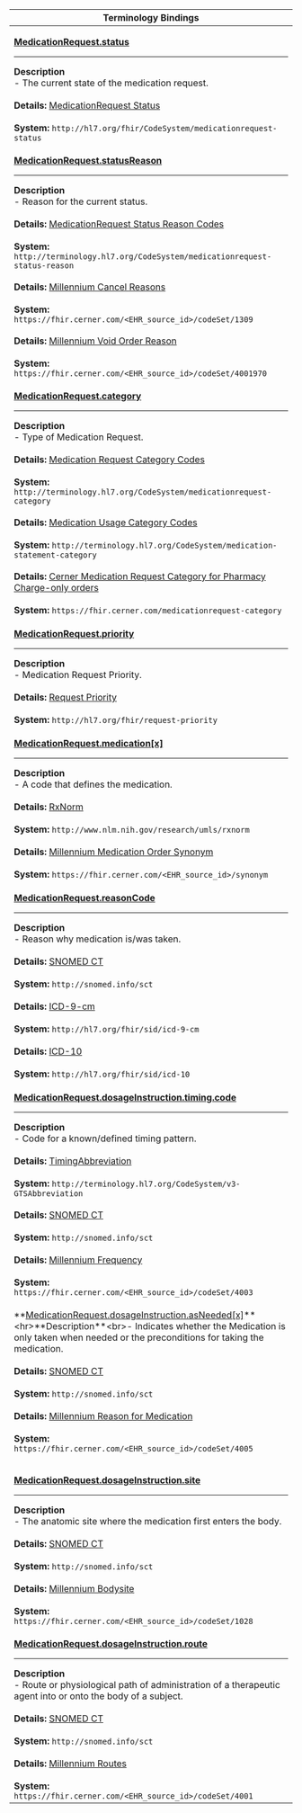 |Terminology Bindings|
|---|
|<p>**[MedicationRequest.status](https://hl7.org/fhir/R4/medicationrequest-definitions.html#MedicationRequest.status)**<hr>**Description**<br>- The current state of the medication request.<br><br>**Details:** [MedicationRequest Status](https://hl7.org/fhir/r4/valueset-medicationrequest-status.html)<br><br>**System:** `http://hl7.org/fhir/CodeSystem/medicationrequest-status`|
|<p>**[MedicationRequest.statusReason](https://hl7.org/fhir/R4/medicationrequest-definitions.html#MedicationRequest.statusReason)**<hr>**Description**<br>- Reason for the current status.<br><br>**Details:** [MedicationRequest Status Reason Codes](https://hl7.org/fhir/r4/valueset-medicationrequest-status-reason.html)<br><br>**System:** `http://terminology.hl7.org/CodeSystem/medicationrequest-status-reason`<br><br>**Details:** [Millennium Cancel Reasons](https://fhir.cerner.com/millennium/r4/proprietary-codes-and-systems/#code-set-1309-cancel-reasons)<br><br>**System:** `https://fhir.cerner.com/<EHR_source_id>/codeSet/1309`<br><br>**Details:** [Millennium Void Order Reason](https://fhir.cerner.com/millennium/r4/proprietary-codes-and-systems/#code-set-4001970-void-order-reasons)<br><br>**System:** `https://fhir.cerner.com/<EHR_source_id>/codeSet/4001970`|
|<p>**[MedicationRequest.category](https://hl7.org/fhir/R4/medicationrequest-definitions.html#MedicationRequest.category)**<hr>**Description**<br>- Type of Medication Request.<br><br>**Details:** [Medication Request Category Codes](https://hl7.org/fhir/r4/valueset-medicationrequest-category.html)<br><br>**System:** `http://terminology.hl7.org/CodeSystem/medicationrequest-category`<br><br>**Details:** [Medication Usage Category Codes](https://hl7.org/fhir/r4/valueset-medication-statement-category.html)<br><br>**System:** `http://terminology.hl7.org/CodeSystem/medication-statement-category`<br><br>**Details:** [Cerner Medication Request Category for Pharmacy Charge-only orders](https://fhir.cerner.com/millennium/r4/proprietary-codes-and-systems/#medication-request-category)<br><br>**System:** `https://fhir.cerner.com/medicationrequest-category`|
|<p>**[MedicationRequest.priority](https://hl7.org/fhir/R4/medicationrequest-definitions.html#MedicationRequest.priority)**<hr>**Description**<br>- Medication Request Priority.<br><br>**Details:** [Request Priority](https://hl7.org/fhir/r4/valueset-request-priority.html)<br><br>**System:** `http://hl7.org/fhir/request-priority`|
|<p>**[MedicationRequest.medication[x]](https://hl7.org/fhir/R4/medicationrequest-definitions.html#MedicationRequest.medication[x])**<hr>**Description**<br>- A code that defines the medication.<br><br>**Details:** [RxNorm](https://www.nlm.nih.gov/research/umls/rxnorm/index.html)<br><br>**System:** `http://www.nlm.nih.gov/research/umls/rxnorm`<br><br>**Details:** [Millennium Medication Order Synonym](https://fhir.cerner.com/millennium/r4/proprietary-codes-and-systems/#medication-request-synonym)<br><br>**System:** `https://fhir.cerner.com/<EHR_source_id>/synonym`|
|<p>**[MedicationRequest.reasonCode](https://hl7.org/fhir/R4/medicationrequest-definitions.html#MedicationRequest.reasonCode)**<hr>**Description**<br>- Reason why medication is/was taken.<br><br>**Details:** [SNOMED CT](http://snomed.info/sct)<br><br>**System:** `http://snomed.info/sct`<br><br>**Details:** [ICD-9-cm](https://hl7.org/fhir/r4/icd.html)<br><br>**System:** `http://hl7.org/fhir/sid/icd-9-cm`<br><br>**Details:** [ICD-10](https://hl7.org/fhir/r4/icd.html)<br><br>**System:** `http://hl7.org/fhir/sid/icd-10`|
|<p>**[MedicationRequest.dosageInstruction.timing.code](https://www.hl7.org/fhir/r4/datatypes-definitions.html#Timing.code)**<hr>**Description**<br>- Code for a known/defined timing pattern.<br><br>**Details:** [TimingAbbreviation](https://hl7.org/fhir/r4/valueset-timing-abbreviation.html)<br><br>**System:** `http://terminology.hl7.org/CodeSystem/v3-GTSAbbreviation`<br><br>**Details:** [SNOMED CT](http://snomed.info/sct)<br><br>**System:** `http://snomed.info/sct`<br><br>**Details:** [Millennium Frequency](https://fhir.cerner.com/millennium/r4/proprietary-codes-and-systems/#code-set-4003-frequency)<br><br>**System:** `https://fhir.cerner.com/<EHR_source_id>/codeSet/4003`|
|<p>**[MedicationRequest.dosageInstruction.asNeeded[x]](https://www.hl7.org/fhir/r4/dosage-definitions.html#Dosage.asNeeded_x_)**<hr>**Description**<br>- Indicates whether the Medication is only taken when needed or the preconditions for taking the medication.<br><br>**Details:** [SNOMED CT](http://snomed.info/sct)<br><br>**System:** `http://snomed.info/sct`<br><br>**Details:** [Millennium Reason for Medication](https://fhir.cerner.com/millennium/r4/proprietary-codes-and-systems/#code-set-4005-reason-for-medication)<br><br>**System:** `https://fhir.cerner.com/<EHR_source_id>/codeSet/4005`|
|<p>**[MedicationRequest.dosageInstruction.site](https://www.hl7.org/fhir/r4/dosage-definitions.html#Dosage.site)**<hr>**Description**<br>- The anatomic site where the medication first enters the body.<br><br>**Details:** [SNOMED CT](http://snomed.info/sct)<br><br>**System:** `http://snomed.info/sct`<br><br>**Details:** [Millennium Bodysite](https://fhir.cerner.com/millennium/r4/proprietary-codes-and-systems/#code-set-1028-body-site)<br><br>**System:** `https://fhir.cerner.com/<EHR_source_id>/codeSet/1028`|
|<p>**[MedicationRequest.dosageInstruction.route](https://www.hl7.org/fhir/r4/dosage-definitions.html#Dosage.route)**<hr>**Description**<br>- Route or physiological path of administration of a therapeutic agent into or onto the body of a subject.<br><br>**Details:** [SNOMED CT](http://snomed.info/sct)<br><br>**System:** `http://snomed.info/sct`<br><br>**Details:** [Millennium Routes](https://fhir.cerner.com/millennium/r4/proprietary-codes-and-systems/#code-set-4001-medication-administration-route)<br><br>**System:** `https://fhir.cerner.com/<EHR_source_id>/codeSet/4001`|